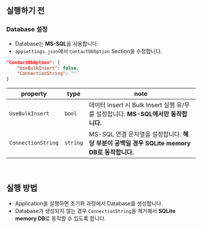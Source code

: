 ## 실행하기 전

### Database 설정
- Database는 **MS-SQL**을 사용합니다.
- `appsettings.json`에서 `ContactDbOption` Section을 수정합니다.


```json
"ContactDbOption": {
    "UseBulkInsert": false,
    "ConnectionString": ""
}
```
| property | type | note |
|----------|------|------|
|`UseBulkInsert`|`bool`|데이터 Insert 시 Bulk Insert 실행 유/무를 설정합니다. **MS-SQL에서만 동작합니다.** |
|`ConnectionString`|`string`|MS-SQL 연결 문자열을 설정합니다. **해당 부분이 공백일 경우 SQLite memory DB로 동작합니다.** |

<br>

## 실행 방법
- Application을 실행하면 초기화 과정에서 Database를 생성합니다.
- Database가 생성되지 않는 경우 `ConnectionString`을 제거해서 **SQLite memory DB**로 동작할 수 있도록 합니다.

